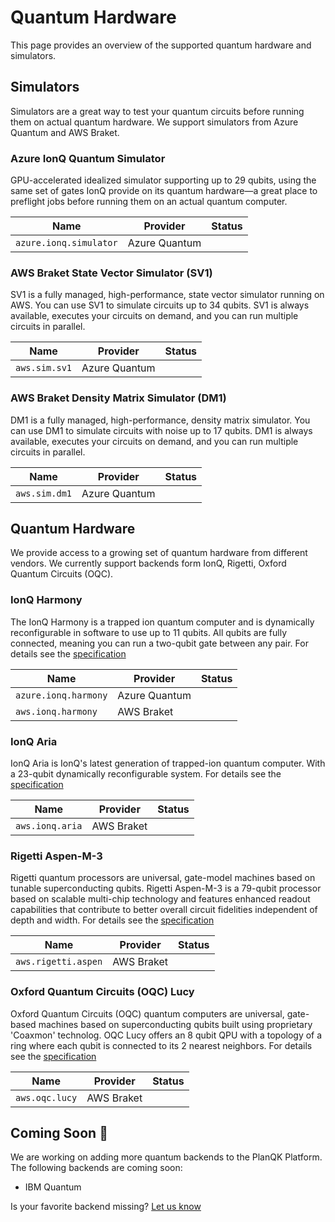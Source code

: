 # Quantum Hardware

This page provides an overview of the supported quantum hardware and simulators.

## Simulators

Simulators are a great way to test your quantum circuits before running them on actual quantum hardware.
We support simulators from Azure Quantum and AWS Braket.

### Azure IonQ Quantum Simulator

GPU-accelerated idealized simulator supporting up to 29 qubits, using the same set of gates IonQ provide on its quantum hardware—a great place to preflight jobs before running them on an actual quantum computer.

| Name                 | Provider      | Status                                     |
|----------------------|---------------|--------------------------------------------|
| `azure.ionq.simulator` | Azure Quantum | <BackendStatus id="azure.ionq.simulator"/> |

### AWS Braket State Vector Simulator (SV1)

SV1 is a fully managed, high-performance, state vector simulator running on AWS.
You can use SV1 to simulate circuits up to 34 qubits.
SV1 is always available, executes your circuits on demand, and you can run multiple circuits in parallel.

| Name        | Provider      | Status                            |
|-------------|---------------|-----------------------------------|
| `aws.sim.sv1` | Azure Quantum | <BackendStatus id="aws.sim.sv1"/> |

### AWS Braket Density Matrix Simulator (DM1)

DM1 is a fully managed, high-performance, density matrix simulator.
You can use DM1 to simulate circuits with noise up to 17 qubits.
DM1 is always available, executes your circuits on demand, and you can run multiple circuits in parallel.

| Name          | Provider      | Status                            |
|---------------|---------------|-----------------------------------|
| `aws.sim.dm1` | Azure Quantum | <BackendStatus id="aws.sim.dm1"/> |

## Quantum Hardware

We provide access to a growing set of quantum hardware from different vendors.
We currently support backends form IonQ, Rigetti, Oxford Quantum Circuits (OQC).

### IonQ Harmony

The IonQ Harmony is a trapped ion quantum computer and is dynamically reconfigurable in software to use up to 11 qubits.
All qubits are fully connected, meaning you can run a two-qubit gate between any pair.
For details see the [specification](https://ionq.com/quantum-systems/harmony)

| Name                 | Provider      | Status                                   |
|----------------------|---------------|------------------------------------------|
| `azure.ionq.harmony` | Azure Quantum | <BackendStatus id="azure.ionq.harmony"/> |
| `aws.ionq.harmony`   | AWS Braket    | <BackendStatus id="aws.ionq.harmony"/>   |

### IonQ Aria

IonQ Aria is IonQ's latest generation of trapped-ion quantum computer.
With a 23-qubit dynamically reconfigurable system.
For details see the [specification](https://ionq.com/quantum-systems/aria)

| Name            | Provider   | Status                              |
|-----------------|------------|-------------------------------------|
| `aws.ionq.aria` | AWS Braket | <BackendStatus id="aws.ionq.aria"/> |

### Rigetti Aspen-M-3

Rigetti quantum processors are universal, gate-model machines based on tunable superconducting qubits.
Rigetti Aspen-M-3 is a 79-qubit processor based on scalable multi-chip technology and features enhanced readout capabilities that contribute to better overall circuit fidelities independent of depth and width.
For details see the [specification](https://qcs.rigetti.com/qpus)

| Name                | Provider   | Status                                  |
|---------------------|------------|-----------------------------------------|
| `aws.rigetti.aspen` | AWS Braket | <BackendStatus id="aws.rigetti.aspen"/> |

### Oxford Quantum Circuits (OQC) Lucy

Oxford Quantum Circuits (OQC) quantum computers are universal, gate-based machines based on superconducting qubits built using proprietary 'Coaxmon' technolog.
OQC Lucy offers an 8 qubit QPU with a topology of a ring where each qubit is connected to its 2 nearest neighbors.
For details see the [specification](https://oxfordquantumcircuits.com/technology)

| Name           | Provider   | Status                             |
|----------------|------------|------------------------------------|
| `aws.oqc.lucy` | AWS Braket | <BackendStatus id="aws.oqc.lucy"/> |

## Coming Soon :eyes:

We are working on adding more quantum backends to the PlanQK Platform.
The following backends are coming soon:

- IBM Quantum

Is your favorite backend missing? [Let us know](https://join.slack.com/t/planqk-platform/shared_invite/zt-1b4899wqr-xqOYLSCr8KqYkREi251NxQ&#41)
